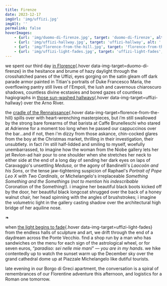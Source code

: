 ```yaml
---
title: Firenze
date: 2023-12-17
imgUrl: 'img/uffizi.jpg'
imgAlt: ''
permalink: false
hoverImages: 
    - {url: 'img/duomo-di-firenze.jpg', target: 'duomo-di-firenze', alt: ''}
    - {url: 'img/uffizi-hallway.jpg', target: 'uffizi-hallway', alt: ''}
    - {url: 'img/florence-from-the-hill.jpg', target: 'florence-from-the-hill', alt: ''}
    - {url: 'img/uffizi-light-fades.jpg', target: 'uffizi-light-fades', alt: ''}
---
```

we spent our third day [in Florence](){.hover data-img-target=duomo-di-firenze} in the hesitance and brume of hazy daylight through the crosshatched panes of the Uffizi, eyes gorging on the satin gleam off dark parade armor painted in Titian's portraits of Duke Francesco Maria, the overflowing pantry still lives of l'Empoli, the lush and cavernous chiaroscuro shadows, countless divine ecstasies and bored gazes of countless hagiographs in [those sun-washed hallways](){.hover data-img-target=uffizi-hallway} over the Arno River.

the [cradle of the Rennaissance](){.hover data-img-target=florence-from-the-hill} spills over with heart-wrenching masterpieces, but i’m still swallowed by the strong bare forearms of that barista at Caffe Brunelleschi who stared at Adrienne for a moment too long when he passed our cappuccinos over the bar...and if not, then i'm dizzy from those askance, chin-cocked glares from the boy at the Christmas market, thrilling in their investigation, their unsubtlety. in fact i’m still half-lidded and smiling to myself, woefully unembarrassed, to imagine how the woman from the Niobe gallery lets her jet Revlon-ad hair pour to one shoulder when she stretches her neck to either side at the end of a long day of sending her dark eyes on laps of Caravaggio's unsettling *Medusa*, or the agony of Bandinelli's *Laocoön and his Sons*, or the tense jaw-tightening suspicion of Raphael's *Portrait of Pope Leo X with Two Cardinals*, or Michelangelo's irreplaceable *Something Something and the Somethings* (*not to mention his indescribable* Coronation of the Something!). i imagine her beautiful black boots kicked off by the door, her beautiful black longcoat shrugged over the back of a honey walnut chair, her head spinning with the angles of brushstrokes; i imagine the volumetric light in the gallery casting shadow over the architectural high bridge of her aquiline nose. 

❧

when [the light begins to fade](){.hover data-img-target=uffizi-light-fades} from the endless halls of sculpture and art, we drift through the end of a daydream across the Ponte Vecchio. find a shop run by a man who has sandwiches on the menu for each sign of the astrological wheel, or for seven euros, “*paradiso: sei nelle mie mani*” — *you are in my hands*. we hike contentedly up to watch the sunset warm up the December sky over the grand cathedral dome up at Piazzale Michelangelo like dutiful tourists. 

late evening in our Borgo di Greci apartment, the conversation is a spiral of remembrances of our Florentine adventure this afternoon, and logistics for a Roman one tomorrow. 
